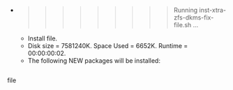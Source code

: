 * >>>>>>>>> Running inst-xtra-zfs-dkms-fix-file.sh ...
  * Install file.
  * Disk size = 7581240K. Space Used = 6652K. Runtime = 00:00:00:02.
  * The following NEW packages will be installed:
  ```bash
file
  ```
